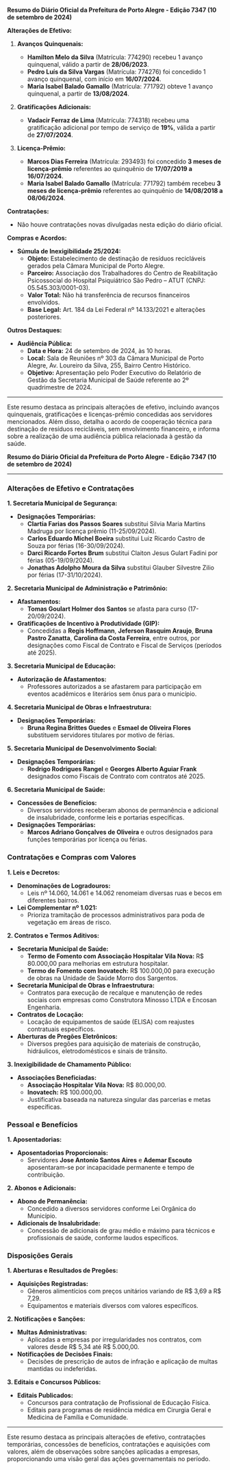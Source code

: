 **Resumo do Diário Oficial da Prefeitura de Porto Alegre - Edição 7347 (10 de setembro de 2024)**

**Alterações de Efetivo:**

1. **Avanços Quinquenais:**
   - **Hamilton Melo da Silva** (Matrícula: 774290) recebeu 1 avanço quinquenal, válido a partir de **28/06/2023**.
   - **Pedro Luís da Silva Vargas** (Matrícula: 774276) foi concedido 1 avanço quinquenal, com início em **16/07/2024**.
   - **Maria Isabel Balado Gamallo** (Matrícula: 771792) obteve 1 avanço quinquenal, a partir de **13/08/2024**.

2. **Gratificações Adicionais:**
   - **Vadacir Ferraz de Lima** (Matrícula: 774318) recebeu uma gratificação adicional por tempo de serviço de **19%**, válida a partir de **27/07/2024**.

3. **Licença-Prêmio:**
   - **Marcos Dias Ferreira** (Matrícula: 293493) foi concedido **3 meses de licença-prêmio** referentes ao quinquênio de **17/07/2019 a 16/07/2024**.
   - **Maria Isabel Balado Gamallo** (Matrícula: 771792) também recebeu **3 meses de licença-prêmio** referentes ao quinquênio de **14/08/2018 a 08/06/2024**.

**Contratações:**
- Não houve contratações novas divulgadas nesta edição do diário oficial.

**Compras e Acordos:**

- **Súmula de Inexigibilidade 25/2024:**
  - **Objeto:** Estabelecimento de destinação de resíduos recicláveis gerados pela Câmara Municipal de Porto Alegre.
  - **Parceiro:** Associação dos Trabalhadores do Centro de Reabilitação Psicossocial do Hospital Psiquiátrico São Pedro – ATUT (CNPJ: 05.545.303/0001-03).
  - **Valor Total:** Não há transferência de recursos financeiros envolvidos.
  - **Base Legal:** Art. 184 da Lei Federal nº 14.133/2021 e alterações posteriores.

**Outros Destaques:**

- **Audiência Pública:**
  - **Data e Hora:** 24 de setembro de 2024, às 10 horas.
  - **Local:** Sala de Reuniões nº 303 da Câmara Municipal de Porto Alegre, Av. Loureiro da Silva, 255, Bairro Centro Histórico.
  - **Objetivo:** Apresentação pelo Poder Executivo do Relatório de Gestão da Secretaria Municipal de Saúde referente ao 2º quadrimestre de 2024.

---

Este resumo destaca as principais alterações de efetivo, incluindo avanços quinquenais, gratificações e licenças-prêmio concedidas aos servidores mencionados. Além disso, detalha o acordo de cooperação técnica para destinação de resíduos recicláveis, sem envolvimento financeiro, e informa sobre a realização de uma audiência pública relacionada à gestão da saúde.

**Resumo do Diário Oficial da Prefeitura de Porto Alegre - Edição 7347 (10 de setembro de 2024)**

---

### **Alterações de Efetivo e Contratações**

**1. Secretaria Municipal de Segurança:**
- **Designações Temporárias:**
  - **Clartia Farias dos Passos Soares** substitui Silvia Maria Martins Madruga por licença prêmio (11-25/09/2024).
  - **Carlos Eduardo Michel Boeira** substitui Luiz Ricardo Castro de Souza por férias (16-30/09/2024).
  - **Darci Ricardo Fortes Brum** substitui Claiton Jesus Gulart Fadini por férias (05-19/09/2024).
  - **Jonathas Adolpho Moura da Silva** substitui Glauber Silvestre Zilio por férias (17-31/10/2024).

**2. Secretaria Municipal de Administração e Patrimônio:**
- **Afastamentos:**
  - **Tomas Goulart Holmer dos Santos** se afasta para curso (17-20/09/2024).
- **Gratificações de Incentivo à Produtividade (GIP):**
  - Concedidas a **Regis Hoffmann**, **Jeferson Rasquim Araujo**, **Bruna Pastro Zanatta**, **Carolina da Costa Ferreira**, entre outros, por designações como Fiscal de Contrato e Fiscal de Serviços (períodos até 2025).

**3. Secretaria Municipal de Educação:**
- **Autorização de Afastamentos:**
  - Professores autorizados a se afastarem para participação em eventos acadêmicos e literários sem ônus para o município.

**4. Secretaria Municipal de Obras e Infraestrutura:**
- **Designações Temporárias:**
  - **Bruna Regina Brittes Guedes** e **Esmael de Oliveira Flores** substituem servidores titulares por motivo de férias.

**5. Secretaria Municipal de Desenvolvimento Social:**
- **Designações Temporárias:**
  - **Rodrigo Rodrigues Rangel** e **Georges Alberto Aguiar Frank** designados como Fiscais de Contrato com contratos até 2025.

**6. Secretaria Municipal de Saúde:**
- **Concessões de Benefícios:**
  - Diversos servidores receberam abonos de permanência e adicional de insalubridade, conforme leis e portarias específicas.
- **Designações Temporárias:**
  - **Marcos Adriano Gonçalves de Oliveira** e outros designados para funções temporárias por licença ou férias.

### **Contratações e Compras com Valores**

**1. Leis e Decretos:**
- **Denominações de Logradouros:**
  - Leis nº 14.060, 14.061 e 14.062 renomeiam diversas ruas e becos em diferentes bairros.
- **Lei Complementar nº 1.021:**
  - Prioriza tramitação de processos administrativos para poda de vegetação em áreas de risco.

**2. Contratos e Termos Aditivos:**
- **Secretaria Municipal de Saúde:**
  - **Termo de Fomento com Associação Hospitalar Vila Nova:** R$ 80.000,00 para melhorias em estrutura hospitalar.
  - **Termo de Fomento com Inovatech:** R$ 100.000,00 para execução de obras na Unidade de Saúde Morro dos Sargentos.
- **Secretaria Municipal de Obras e Infraestrutura:**
  - Contratos para execução de recalque e manutenção de redes sociais com empresas como Construtora Minosso LTDA e Encosan Engenharia.
- **Contratos de Locação:**
  - Locação de equipamentos de saúde (ELISA) com reajustes contratuais específicos.
- **Aberturas de Pregões Eletrônicos:**
  - Diversos pregões para aquisição de materiais de construção, hidráulicos, eletrodomésticos e sinais de trânsito.

**3. Inexigibilidade de Chamamento Público:**
- **Associações Beneficiadas:**
  - **Associação Hospitalar Vila Nova:** R$ 80.000,00.
  - **Inovatech:** R$ 100.000,00.
  - Justificativa baseada na natureza singular das parcerias e metas específicas.

### **Pessoal e Benefícios**

**1. Aposentadorias:**
- **Aposentadorias Proporcionais:** 
  - Servidores **Jose Antonio Santos Aires** e **Ademar Escouto** aposentaram-se por incapacidade permanente e tempo de contribuição.

**2. Abonos e Adicionais:**
- **Abono de Permanência:**
  - Concedido a diversos servidores conforme Lei Orgânica do Município.
- **Adicionais de Insalubridade:**
  - Concessão de adicionais de grau médio e máximo para técnicos e profissionais de saúde, conforme laudos específicos.

### **Disposições Gerais**

**1. Aberturas e Resultados de Pregões:**
- **Aquisições Registradas:**
  - Gêneros alimentícios com preços unitários variando de R$ 3,69 a R$ 7,29.
  - Equipamentos e materiais diversos com valores específicos.

**2. Notificações e Sanções:**
- **Multas Administrativas:**
  - Aplicadas a empresas por irregularidades nos contratos, com valores desde R$ 5,34 até R$ 5.000,00.
- **Notificações de Decisões Finais:**
  - Decisões de prescrição de autos de infração e aplicação de multas mantidas ou indeferidas.

**3. Editais e Concursos Públicos:**
- **Editais Publicados:**
  - Concursos para contratação de Profissional de Educação Física.
  - Editais para programas de residência médica em Cirurgia Geral e Medicina de Família e Comunidade.

---

Este resumo destaca as principais alterações de efetivo, contratações temporárias, concessões de benefícios, contratações e aquisições com valores, além de observações sobre sanções aplicadas a empresas, proporcionando uma visão geral das ações governamentais no período.
